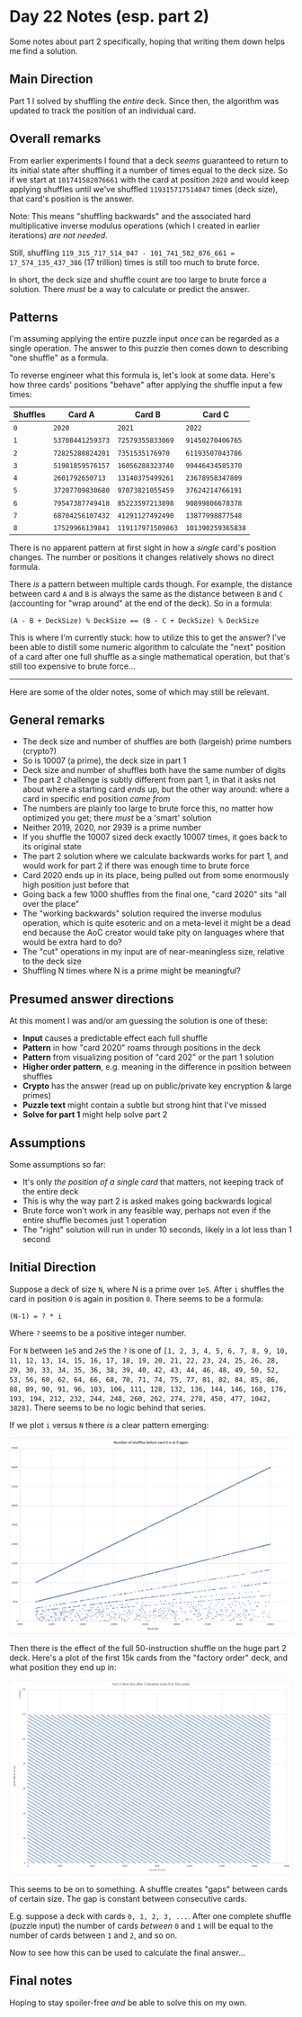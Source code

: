 # Day 22 Notes (esp. part 2)

Some notes about part 2 specifically, hoping that writing them down helps me find a solution.

## Main Direction

Part 1 I solved by shuffling the _entire_ deck.
Since then, the algorithm was updated to track the position of an individual card.

## Overall remarks

From earlier experiments I found that a deck _seems_ guaranteed to return to its initial state after shuffling it a number of times equal to the deck size.
So if we start at `101741582076661` with the card at position `2020` and would keep applying shuffles until we've shuffled `119315717514047` times (deck size), that card's position is the answer.

Note: This means "shuffling backwards" and the associated hard multiplicative inverse modulus operations (which I created in earlier iterations) _are not needed_.

Still, shuffling `119_315_717_514_047 - 101_741_582_076_661 = 17_574_135_437_386` (17 trillion) times is still too much to brute force.

In short, the deck size and shuffle count are too large to brute force a solution.
There _must_ be a way to calculate or predict the answer.

## Patterns

I'm assuming applying the entire puzzle input _once_ can be regarded as a single operation.
The answer to this puzzle then comes down to describing "one shuffle" as a formula.

To reverse engineer what this formula is, let's look at some data.
Here's how three cards' positions "behave" after applying the shuffle input a few times:

| Shuffles  | Card A           | Card B            | Card C
|-----------|------------------|-------------------|------------------
| `0`       | `2020`           | `2021`            | `2022`
| `1`       | `53708441259373` | `72579355833069`  | `91450270406765`
| `2`       | `72825280824201` | `7351535176970`   | `61193507043786`
| `3`       | `51981859576157` | `16056288323740`  | `99446434585370`
| `4`       | `2601792650713`  | `13140375499261`  | `23678958347809`
| `5`       | `37207709830680` | `97073821055459`  | `37624214766191`
| `6`       | `79547387749418` | `85223597213898`  | `90899806678378`
| `7`       | `68704256107432` | `41291127492490`  | `13877998877548`
| `8`       | `17529966139841` | `119117971509863` | `101390259365838`

There is no apparent pattern at first sight in how a _single_ card's position changes.
The number or positions it changes relatively shows no direct formula.

There _is_ a pattern between multiple cards though.
For example, the distance between card `A` and `B` is always the same as the distance between `B` and `C` (accounting for "wrap around" at the end of the deck).
So in a formula:

```none
(A - B + DeckSize) % DeckSize == (B - C + DeckSize) % DeckSize
```

This is where I'm currently stuck: how to utilize this to get the answer?
I've been able to distill some numeric algorithm to calculate the "next" position of a card after one full shuffle as a single mathematical operation, but that's still too expensive to brute force...

----

Here are some of the older notes, some of which may still be relevant.

## General remarks

- The deck size and number of shuffles are both (largeish) prime numbers (crypto?)
- So is 10007 (a prime), the deck size in part 1
- Deck size and number of shuffles both have the same number of digits
- The part 2 challenge is subtly different from part 1, in that it asks not about where a starting card _ends_ up, but the other way around: where a card in specific end position _came from_
- The numbers are plainly too large to brute force this, no matter how optimized you get; there _must_ be a 'smart' solution
- Neither 2019, 2020, nor 2939 is a prime number
- If you shuffle the 10007 sized deck exactly 10007 times, it goes back to its original state
- The part 2 solution where we calculate backwards works for part 1, and would work for part 2 if there was enough time to brute force
- Card 2020 ends up in its place, being pulled out from some enormously high position just before that
- Going back a few 1000 shuffles from the final one, "card 2020" sits "all over the place"
- The "working backwards" solution required the inverse modulus operation, which is quite esoteric and on a meta-level it might be a dead end because the AoC creator would take pity on languages where that would be extra hard to do?
- The "cut" operations in my input are of near-meaningless size, relative to the deck size
- Shuffling N times where N is a prime might be meaningful?

## Presumed answer directions

At this moment I was and/or am guessing the solution is one of these:

- **Input** causes a predictable effect each full shuffle
- **Pattern** in how "card 2020" roams through positions in the deck
- **Pattern** from visualizing position of "card 202" or the part 1 solution
- **Higher order pattern**, e.g. meaning in the difference in position between shuffles
- **Crypto** has the answer (read up on public/private key encryption & large primes)
- **Puzzle text** might contain a subtle but strong hint that I've missed
- **Solve for part 1** might help solve part 2

## Assumptions

Some assumptions so far:

- It's only _the position of a single card_ that matters, not keeping track of the entire deck
- This is why the way part 2 is asked makes going backwards logical
- Brute force won't work in any feasible way, perhaps not even if the entire shuffle becomes just 1 operation
- The "right" solution will run in under 10 seconds, likely in a lot less than 1 second

## Initial Direction

Suppose a deck of size `N`, where N is a prime over `1e5`.
After `i` shuffles the card in position `0` is again in position `0`.
There seems to be a formula:

```none
(N-1) = ? * i
```

Where `?` seems to be a positive integer number.

For `N` between `1e5` and `2e5` the `?` is one of `[1, 2, 3, 4, 5, 6, 7, 8, 9, 10, 11, 12, 13, 14, 15, 16, 17, 18, 19, 20, 21, 22, 23, 24, 25, 26, 28, 29, 30, 33, 34, 35, 36, 38, 39, 40, 42, 43, 44, 46, 48, 49, 50, 52, 53, 56, 60, 62, 64, 66, 68, 70, 71, 74, 75, 77, 81, 82, 84, 85, 86, 88, 89, 90, 91, 96, 103, 106, 111, 128, 132, 136, 144, 146, 168, 176, 193, 194, 212, 232, 244, 248, 260, 262, 274, 278, 450, 477, 1042, 3828]`. There seems to be no logic behind that series.

If we plot `i` versus `N` there _is_ a clear pattern emerging:

![Pattern](pattern-seeking-002.png)

Then there is the effect of the full 50-instruction shuffle on the huge part 2 deck.
Here's a plot of the first 15k cards from the "factory order" deck, and what position they end up in:

![Pattern](pattern-seeking-003.png)

This seems to be on to something.
A shuffle creates "gaps" between cards of certain size.
The gap is constant between consecutive cards.

E.g. suppose a deck with cards `0, 1, 2, 3, ...`.
After one complete shuffle (puzzle input) the number of cards _between_ `0` and `1` will be equal to the number of cards between `1` and `2`, and so on.

Now to see how this can be used to calculate the final answer...

## Final notes

Hoping to stay spoiler-free _and_ be able to solve this on my own.
